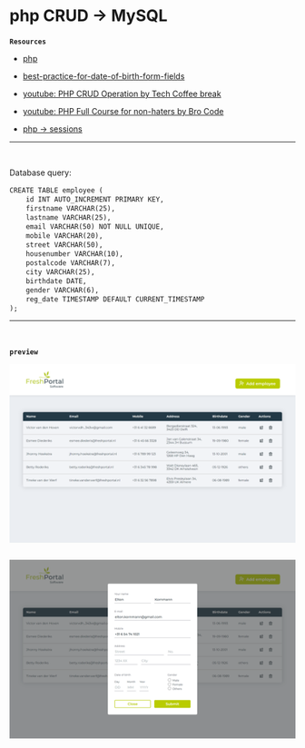 # php CRUD -> MySQL


**`Resources`**

- [php](https://www.php.net/releases/8.2/en.php)
- [best-practice-for-date-of-birth-form-fields](https://medium.com/@h_locke/best-practice-for-date-of-birth-form-fields-91bf67bb3640)
- [youtube: PHP CRUD Operation by Tech Coffee break](https://www.youtube.com/watch?v=gUO56GK0O40)
- [youtube: PHP Full Course for non-haters by Bro Code](https://www.youtube.com/watch?v=zZ6vybT1HQs)

- [php -> sessions](https://www.w3schools.com/php/php_sessions.asp)

---
<br>

Database query:

````
CREATE TABLE employee (
    id INT AUTO_INCREMENT PRIMARY KEY,
    firstname VARCHAR(25),
    lastname VARCHAR(25),
    email VARCHAR(50) NOT NULL UNIQUE,
    mobile VARCHAR(20),
    street VARCHAR(50),
    housenumber VARCHAR(10),
    postalcode VARCHAR(7),
    city VARCHAR(25),
    birthdate DATE,
    gender VARCHAR(6),    
    reg_date TIMESTAMP DEFAULT CURRENT_TIMESTAMP
);

````
---



<br>

**`preview`**


<img align="left" src="PREVIEW_1.png" style="margin-bottom: 30px;">


<img align="left" src="PREVIEW_2.png" />

